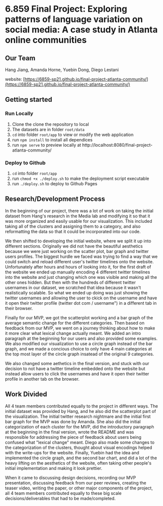 # 6.859 Final Project: Exploring patterns of language variation on social media: A case study in Atlanta online communities

## Our Team
Hang Jiang, Amanda Horne, Yuebin Dong, Diego Lestani

website: [https://6859-sp21.github.io/final-project-atlanta-community/](https://6859-sp21.github.io/final-project-atlanta-community/)

## Getting started

### Run Locally
1. Clone the clone the repository to local
2. The datasets are in folder `root/data`
3. `cd` into folder `root/app` to view or modify the web application
4. run `npm install` to install all dependices
5. run `npm serve` to preview locally at http://localhost:8080/final-project-atlanta-community/

### Deploy to Github
1. `cd` into folder `root/app`
2. run `chmod +x ./deploy.sh` to make the deployment script executable
3. run `./deploy.sh` to deploy to Github Pages

## Research/Development Process
In the beginning of our project, there was a lot of work on taking the initial dataset from Hang's research in the Media lab and modifying it so that it was more organized and easily usable for our visualization. This included taking all of the clusters and assigning them to a category, and also reformatting the data so that it could be incorporated into our code.

We then shifted to developing the initial website, where we split it up into different sections. Originally we did not have the beautiful aesthetics because we were just working on the scatter plot, bar graph and twitter users profiles. The biggest hurdle we faced was trying to find a way that we could switch and reload different user's twitter timelines onto the website. Unfortunately after hours and hours of looking into it, for the first draft of the website we ended up manually encoding 4 different twitter timelines into the website and just changing which one was visible and making all the other ones hidden. But then with the hundreds of different twitter usernames in our dataset, we scratched that idea because it wasn't realistically scalable. So what we ended up doing was just showing the twitter usernames and allowing the user to ckick on the username and have it open their twitter profile (twitter dot com / username") in a different tab in their browser.

Finally for our MVP, we got the scatterplot working and a bar graph of the average semantic change for the different categories. Then based on feedback from our MVP, we went on a journey thinking about how to make it more clear what lexical change actually meant. We added an intro paragraph at the beginning for our users and also provided some examples. We also modified our visualization to use a circle graph instead of the bar graph, and we made a concious choice to only have 4 main categories at the top most layer of the circle graph insatead of the original 9 categories.

We also changed some aethetics in the final version, and stuck with our decision to not have a twitter timeline embedded onto the website but instead allow users to click the usernames and have it open their twitter profile in another tab on the browser.

## Work Divided

All 4 team members contributed equally to the project in different ways. The initial dataset was provided by Hang, and he also did the scatterplot part of the visualization. The initial twitter research nightmare and the initial first bar graph for the MVP was done by Amanda. She also did the initial categorization of each cluster for the MVP, did the introductory paragraph at the beginning in the final version, wrote the README and was responsible for addressing the piece of feedback about users being confused what "lexical change" meant. Diego also made some changes to the categorization of the clusters, thought about visual encodings helped with the write-ups for the website. Finally, Yuebin had the idea and implemented the circle graph, and the second bar chart, and did a lot of the heavy lifting on the aesthetics of the website, often taking other people's initial implementation and making it look prettier. 

When it came to discussing design decisions, recording our MVP presentation, discussing feedback from our peer reviews, creating the teaser video, writing the paper, or other major components of the project, all 4 team members contributed equally to these big scale decisions/deliverables that had to be made/completed.

